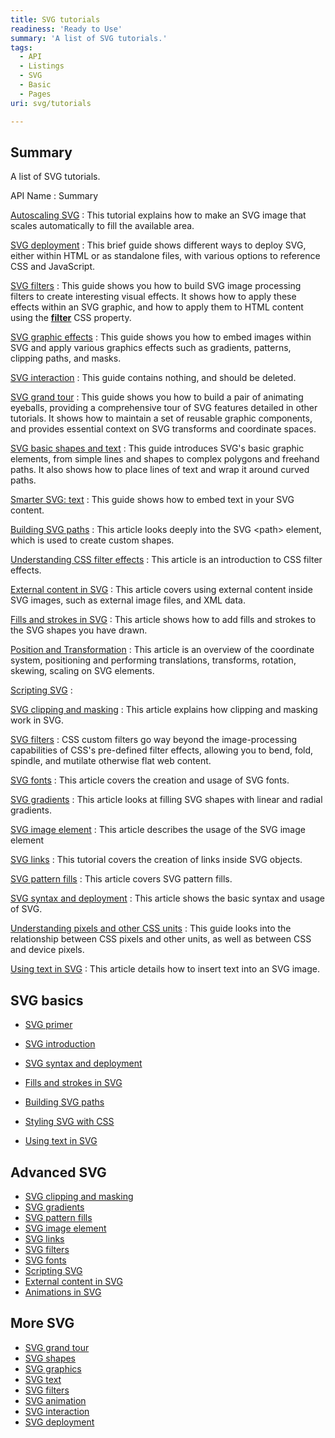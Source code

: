 ```yaml
---
title: SVG tutorials
readiness: 'Ready to Use'
summary: 'A list of SVG tutorials.'
tags:
  - API
  - Listings
  - SVG
  - Basic
  - Pages
uri: svg/tutorials

---
```

## <span>Summary</span>

A list of SVG tutorials.

API Name
:   Summary

[Autoscaling SVG](/svg/tutorials/autoscaling_svg)
:   This tutorial explains how to make an SVG image that scales automatically to fill the available area.

[SVG deployment](/svg/tutorials/smarter_svg_deploy)
:   This brief guide shows different ways to deploy SVG, either within HTML or as standalone files, with various options to reference CSS and JavaScript.

[SVG filters](/svg/tutorials/smarter_svg_filters)
:   This guide shows you how to build SVG image processing filters to create interesting visual effects. It shows how to apply these effects within an SVG graphic, and how to apply them to HTML content using the [**filter**](/css/properties/filter) CSS property.

[SVG graphic effects](/svg/tutorials/smarter_svg_graphics)
:   This guide shows you how to embed images within SVG and apply various graphics effects such as gradients, patterns, clipping paths, and masks.

[SVG interaction](/svg/tutorials/smarter_svg_interact)
:   This guide contains nothing, and should be deleted.

[SVG grand tour](/svg/tutorials/smarter_svg_overview)
:   This guide shows you how to build a pair of animating eyeballs, providing a comprehensive tour of SVG features detailed in other tutorials. It shows how to maintain a set of reusable graphic components, and provides essential context on SVG transforms and coordinate spaces.

[SVG basic shapes and text](/svg/tutorials/smarter_svg_shapes)
:   This guide introduces SVG's basic graphic elements, from simple lines and shapes to complex polygons and freehand paths. It also shows how to place lines of text and wrap it around curved paths.

[Smarter SVG: text](/svg/tutorials/smarter_svg_text)
:   This guide shows how to embed text in your SVG content.

[Building SVG paths](/tutorials/building_svg_paths)
:   This article looks deeply into the SVG \<path\> element, which is used to create custom shapes.

[Understanding CSS filter effects](/tutorials/css_filters)
:   This article is an introduction to CSS filter effects.

[External content in SVG](/tutorials/external_content_in_svg)
:   This article covers using external content inside SVG images, such as external image files, and XML data.

[Fills and strokes in SVG](/tutorials/fills_and_strokes_in_svg)
:   This article shows how to add fills and strokes to the SVG shapes you have drawn.

[Position and Transformation](/tutorials/position_and_transformation)
:   This article is an overview of the coordinate system, positioning and performing translations, transforms, rotation, skewing, scaling on SVG elements.

[Scripting SVG](/tutorials/scripting_svg)
:

[SVG clipping and masking](/tutorials/svg_clipping_and_masking)
:   This article explains how clipping and masking work in SVG.

[SVG filters](/tutorials/svg_filters)
:   CSS custom filters go way beyond the image-processing capabilities of CSS's pre-defined filter effects, allowing you to bend, fold, spindle, and mutilate otherwise flat web content.

[SVG fonts](/tutorials/svg_fonts)
:   This article covers the creation and usage of SVG fonts.

[SVG gradients](/tutorials/svg_gradients)
:   This article looks at filling SVG shapes with linear and radial gradients.

[SVG image element](/tutorials/svg_image_element)
:   This article describes the usage of the SVG image element

[SVG links](/tutorials/svg_links)
:   This tutorial covers the creation of links inside SVG objects.

[SVG pattern fills](/tutorials/svg_pattern_fills)
:   This article covers SVG pattern fills.

[SVG syntax and deployment](/tutorials/svg_syntax_and_deployment)
:   This article shows the basic syntax and usage of SVG.

[Understanding pixels and other CSS units](/tutorials/understanding-css-units)
:   This guide looks into the relationship between CSS pixels and other units, as well as between CSS and device pixels.

[Using text in SVG](/tutorials/using_text_in_svg)
:   This article details how to insert text into an SVG image.

## <span>SVG basics</span>

-   [SVG primer](/tutorials/svg_primer)

-   [SVG introduction](/tutorials/svg_introduction)
-   [SVG syntax and deployment](/tutorials/svg_syntax_and_deployment)
-   [Fills and strokes in SVG](/tutorials/fills_and_strokes_in_svg)
-   [Building SVG paths](/tutorials/building_svg_paths)
-   [Styling SVG with CSS](/tutorials/styling_svg_with_css)
-   [Using text in SVG](/tutorials/using_text_in_svg)

## <span>Advanced SVG</span>

-   [SVG clipping and masking](/tutorials/svg_clipping_and_masking)
-   [SVG gradients](/tutorials/svg_gradients)
-   [SVG pattern fills](/tutorials/svg_pattern_fills)
-   [SVG image element](/tutorials/svg_image_element)
-   [SVG links](/tutorials/svg_links)
-   [SVG filters](/tutorials/svg_filters)
-   [SVG fonts](/tutorials/svg_fonts)
-   [Scripting SVG](/tutorials/scripting_svg)
-   [External content in SVG](/tutorials/external_content_in_svg)
-   [Animations in SVG](/tutorials/animations_in_svg)

## <span>More SVG</span>

-   [SVG grand tour](/svg/tutorials/smarter_svg_overview)
-   [SVG shapes](/svg/tutorials/smarter_svg_shapes)
-   [SVG graphics](/svg/tutorials/smarter_svg_graphics)
-   [SVG text](/svg/tutorials/smarter_svg_text)
-   [SVG filters](/svg/tutorials/smarter_svg_filters)
-   [SVG animation](/svg/tutorials/smarter_svg_animation)
-   [SVG interaction](/svg/tutorials/smarter_svg_interaction)
-   [SVG deployment](/svg/tutorials/smarter_svg_deploy)
